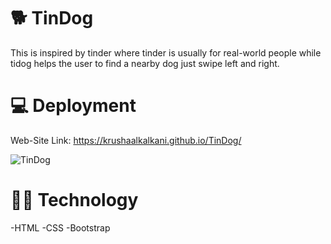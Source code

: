 # 🐕 TinDog 
This is inspired by tinder where tinder is usually for real-world people while tidog helps the user to find a nearby dog just swipe left and right.

# 💻 Deployment
Web-Site Link: https://krushaalkalkani.github.io/TinDog/


![TinDog](https://user-images.githubusercontent.com/98822297/205552370-53144c0b-0a3d-4c39-98c4-0a59895713f8.png)

# 👩‍💻 Technology
-HTML
-CSS
-Bootstrap
